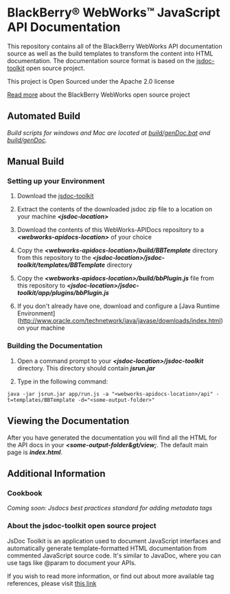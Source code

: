 # BlackBerry&reg; WebWorks&trade; JavaScript API Documentation

This repository contains all of the BlackBerry WebWorks API documentation source as well as the build templates to transform the content into HTML documentation.  The documentation source format is based on the [jsdoc-toolkit](http://code.google.com/p/jsdoc-toolkit/) open source project.

This project is Open Sourced under the Apache 2.0 license

[Read more](https://github.com/blackberry/WebWorks/wiki) about the BlackBerry WebWorks open source project

## Automated Build
*Build scripts for windows and Mac are located at [build/genDoc.bat](https://github.com/blackberry/WebWorks-API-Docs/tree/master/build) and [build/genDoc](https://github.com/blackberry/WebWorks-API-Docs/tree/master/build).*

## Manual Build
### Setting up your Environment
1. Download the [jsdoc-toolkit](http://code.google.com/p/jsdoc-toolkit/downloads/list)

2. Extract the contents of the downloaded jsdoc zip file to a location on your machine _**&lt;jsdoc-location&gt;**_

3. Download the contents of this WebWorks-APIDocs repository to a _**&lt;webworks-apidocs-location&gt;**_ of your choice

4. Copy the _**&lt;webworks-apidocs-location&gt;/build/BBTemplate**_ directory from this repository to the _**&lt;jsdoc-location&gt;/jsdoc-toolkit/templates/BBTemplate**_ directory

5. Copy the _**&lt;webworks-apidocs-location&gt;/build/bbPlugin.js**_ file from this repository to _**&lt;jsdoc-location&gt;/jsdoc-toolkit/app/plugins/bbPlugin.js**_

6. If you don't already have one, download and configure a [Java Runtime Environment] (http://www.oracle.com/technetwork/java/javase/downloads/index.html) on your machine

### Building the Documentation
1. Open a command prompt to your _**&lt;jsdoc-location&gt;/jsdoc-toolkit**_ directory.  This directory should contain _**jsrun.jar**_

2. Type in the following command:

`java -jar jsrun.jar app/run.js -a "<webworks-apidocs-location>/api" -t=templates/BBTemplate -d="<some-output-folder>"`

## Viewing the Documentation
After you have generated the documentation you will find all the HTML for the API docs in your _**&lt;some-output-folder&gt/view;**_.  The default main page is _**index.html**_.  

## Additional Information

### Cookbook
*Coming soon: Jsdocs best practices standard for adding metadata tags*

### About the jsdoc-toolkit open source project

JsDoc Toolkit is an application used to document JavaScript interfaces and automatically generate template-formatted HTML documentation from commented JavaScript source code. It's similar to JavaDoc, where you can use tags like @param to document your APIs.

If you wish to read more information, or find out about more available tag references, please visit [this link](http://code.google.com/p/jsdoc-toolkit/w/list)